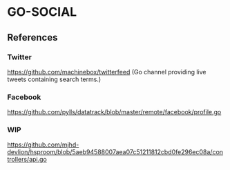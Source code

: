 # GO-SOCIAL

## References

### Twitter
https://github.com/machinebox/twitterfeed (Go channel providing live tweets containing search terms.)

### Facebook
https://github.com/pylls/datatrack/blob/master/remote/facebook/profile.go

### WIP
https://github.com/mjhd-devlion/hsproom/blob/5aeb94588007aea07c51211812cbd0fe296ec08a/controllers/api.go
